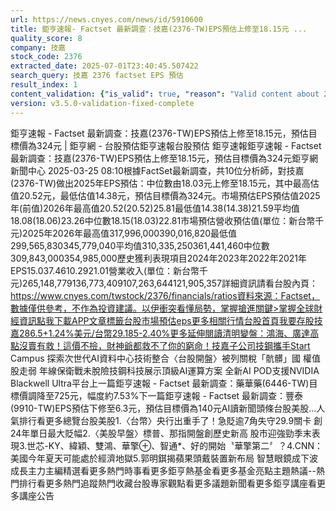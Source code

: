 ```yaml
---
url: https://news.cnyes.com/news/id/5910600
title: 鉅亨速報- Factset 最新調查：技嘉(2376-TW)EPS預估上修至18.15元 ...
quality_score: 8
company: 技嘉
stock_code: 2376
extracted_date: 2025-07-01T23:40:45.507422
search_query: 技嘉 2376 factset EPS 預估
result_index: 1
content_validation: {"is_valid": true, "reason": "Valid content about 2376"}
version: v3.5.0-validation-fixed-complete
---
```


鉅亨速報 - Factset 最新調查：技嘉(2376-TW)EPS預估上修至18.15元，預估目標價為324元 | 鉅亨網 - 台股預估‌‌鉅亨速報台股預估 鉅亨速報鉅亨速報 - Factset 最新調查：技嘉(2376-TW)EPS預估上修至18.15元，預估目標價為324元鉅亨網新聞中心 2025-03-25 08:10‌根據FactSet最新調查，共10位分析師，對技嘉(2376-TW)做出2025年EPS預估：中位數由18.03元上修至18.15元，其中最高估值20.52元，最低估值14.38元，預估目標價為324元。市場預估EPS預估值2025年(前值)2026年最高值20.52(20.52)25.81最低值14.38(14.38)21.59平均值18.08(18.06)23.26中位數18.15(18.03)22.81市場預估營收‌預估值(單位：新台幣千元)2025年2026年最高值317,996,000390,016,820最低值299,565,830345,779,040平均值310,335,250361,441,460中位數309,843,000354,985,000歷史獲利表現項目2024年2023年2022年2021年EPS15.037.4610.2921.01營業收入(單位：新台幣千元)265,148,779136,773,409107,263,644121,905,357詳細資訊請看台股內頁：https://www.cnyes.com/twstock/2376/financials/ratios資料來源：Factset，數據僅供參考，不作為投資建議。以伊衝突看懂局勢，掌握搶進關鍵>掌握全球財經資訊點我下載APP文章標籤台股市場預估eps更多相關行情台股首頁我要存股技嘉286.5+1.24%美元/台幣29.185-2.40%更多延伸閱讀清明變盤：鴻海、廣達高點沒賣有救！這價不撿，財神爺都救不了你的窮命！技嘉子公司技鋼攜手Start Campus 探索次世代AI資料中心技術整合〈台股開盤〉被列關稅「骯髒」國 權值股走弱 年線保衛戰未脫險技鋼科技展示頂級AI運算方案 全新AI POD支援NVIDIA Blackwell Ultra平台‌上一篇鉅亨速報 - Factset 最新調查：藥華藥(6446-TW)目標價調降至725元，幅度約7.53%下一篇鉅亨速報 - Factset 最新調查：豐泰(9910-TW)EPS預估下修至6.3元，預估目標價為140元‌‌AI讀新聞頭條台股美股...人氣排行看更多總覽台股美股1.〈台幣〉央行出重手了！急貶逾7角失守29.9關卡 創24年單日最大貶幅2.〈美股早盤〉標普、那指開盤創歷史新高 股市迎強勁季末表現3.世芯-KY、緯穎、雙鴻、華擎⊕、智通*、好的開始〝華擎第二〞？4.CNN：美國今年夏天可能處於經濟地獄5.郭明錤揭蘋果頭戴裝置新布局 智慧眼鏡成下波成長主力‌主編精選看更多‌熱門時事看更多‌‌‌‌‌‌‌‌‌‌‌‌‌‌‌‌‌鉅亨熱基金看更多基金亮點主題熱議‌‌‌‌--‌‌‌‌熱門排行看更多熱門追蹤熱門收藏‌‌‌‌‌‌‌‌‌台股專家觀點看更多議題新聞看更多鉅亨講座看更多講座公告‌‌‌‌‌‌‌‌